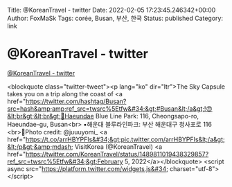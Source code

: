 Title: @KoreanTravel - twitter
Date: 2022-02-05 17:23:45.246342+00:00
Author: FoxMaSk 
Tags: corée, Busan, 부산, 한국
Status: published
Category: link


# @KoreanTravel - twitter

[@KoreanTravel - twitter](https://twitter.com/KoreanTravel/status/1489811019438329857?s=20&amp;t=lOB-cAtRofgjtY2Gxvgvuw)

&lt;blockquote class=&#34;twitter-tweet&#34;&gt;&lt;p lang=&#34;ko&#34; dir=&#34;ltr&#34;&gt;The Sky Capsule takes you on a trip along the coast of &lt;a href=&#34;https://twitter.com/hashtag/Busan?src=hash&amp;amp;ref_src=twsrc%5Etfw&#34;&gt;#Busan&lt;/a&gt;!😍&lt;br&gt;&lt;br&gt;📍Haeundae Blue Line Park: 116, Cheongsapo-ro, Haeundae-gu, Busan&lt;br&gt; ▪️해운대 블루라인파크: 부산 해운대구 청사포로 116 &lt;br&gt;📸Photo credit: @juuuyomi_ &lt;a href=&#34;https://t.co/arrHBYPFIs&#34;&gt;pic.twitter.com/arrHBYPFIs&lt;/a&gt;&lt;/p&gt;&amp;mdash; VisitKorea (@KoreanTravel) &lt;a href=&#34;https://twitter.com/KoreanTravel/status/1489811019438329857?ref_src=twsrc%5Etfw&#34;&gt;February 5, 2022&lt;/a&gt;&lt;/blockquote&gt; &lt;script async src=&#34;https://platform.twitter.com/widgets.js&#34; charset=&#34;utf-8&#34;&gt;&lt;/script&gt;